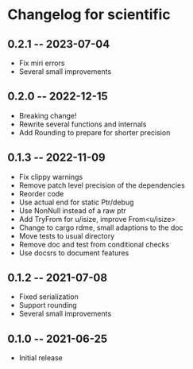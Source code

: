 # Changelog for scientific

## 0.2.1 -- 2023-07-04

* Fix miri errors
* Several small improvements

## 0.2.0 -- 2022-12-15

* Breaking change!
* Rewrite several functions and internals
* Add Rounding to prepare for shorter precision

## 0.1.3 -- 2022-11-09

* Fix clippy warnings
* Remove patch level precision of the dependencies
* Reorder code
* Use actual end for static Ptr/debug
* Use NonNull instead of a raw ptr
* Add TryFrom for u/isize, improve From<u/isize>
* Change to cargo rdme, small adaptions to the doc
* Move tests to usual directory
* Remove doc and test from conditional checks
* Use docsrs to document features

## 0.1.2 -- 2021-07-08

* Fixed serialization
* Support rounding
* Several small improvements

## 0.1.0 -- 2021-06-25

* Initial release
